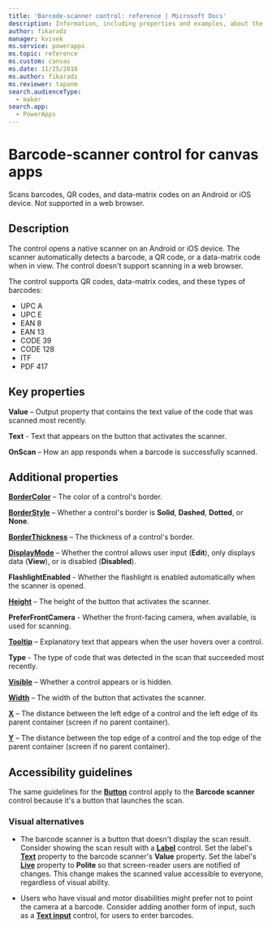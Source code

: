 ```yaml
---
title: 'Barcode-scanner control: reference | Microsoft Docs'
description: Information, including properties and examples, about the barcode-scanner control
author: fikaradz
manager: kvivek
ms.service: powerapps
ms.topic: reference
ms.custom: canvas
ms.date: 11/25/2018
ms.author: fikaradz
ms.reviewer: tapanm
search.audienceType:
  - maker
search.app:
  - PowerApps
---
```

# Barcode-scanner control for canvas apps

Scans barcodes, QR codes, and data-matrix codes on an Android or iOS device. Not supported in a web browser.

## Description

The control opens a native scanner on an Android or iOS device. The scanner automatically detects a barcode, a QR code, or a data-matrix code when in view. The control doesn't support scanning in a web browser.

The control supports QR codes, data-matrix codes, and these types of barcodes:

- UPC A
- UPC E
- EAN 8
- EAN 13
- CODE 39
- CODE 128
- ITF
- PDF 417

## Key properties

**Value** – Output property that contains the text value of the code that was scanned most recently.

**Text** - Text that appears on the button that activates the scanner.

**OnScan** – How an app responds when a barcode is successfully scanned.

## Additional properties

**[BorderColor](properties-color-border.md)** – The color of a control's border.

**[BorderStyle](properties-color-border.md)** – Whether a control's border is **Solid**, **Dashed**, **Dotted**, or **None**.

**[BorderThickness](properties-color-border.md)** – The thickness of a control's border.

**[DisplayMode](properties-core.md)** – Whether the control allows user input (**Edit**), only displays data (**View**), or is disabled (**Disabled**).

**FlashlightEnabled** - Whether the flashlight is enabled automatically when the scanner is opened.

**[Height](properties-size-location.md)** – The height of the button that activates the scanner.

**PreferFrontCamera** - Whether the front-facing camera, when available, is used for scanning.

**[Tooltip](properties-core.md)** – Explanatory text that appears when the user hovers over a control.

**Type** - The type of code that was detected in the scan that succeeded most recently.

**[Visible](properties-core.md)** – Whether a control appears or is hidden.

**[Width](properties-size-location.md)** – The width of the button that activates the scanner.

**[X](properties-size-location.md)** – The distance between the left edge of a control and the left edge of its parent container (screen if no parent container).

**[Y](properties-size-location.md)** – The distance between the top edge of a control and the top edge of the parent container (screen if no parent container).

## Accessibility guidelines
The same guidelines for the **[Button](control-button.md)** control apply to the **Barcode scanner** control because it's a button that launches the scan.

### Visual alternatives
* The barcode scanner is a button that doesn't display the scan result. Consider showing the scan result with a **[Label](control-text-box.md)** control. Set the label's **[Text](properties-core.md)** property to the barcode scanner's **Value** property. Set the label's **[Live](properties-accessibility.md)** property to **Polite** so that screen-reader users are notified of changes. This change makes the scanned value accessible to everyone, regardless of visual ability.

* Users who have visual and motor disabilities might prefer not to point the camera at a barcode. Consider adding another form of input, such as a **[Text input](control-text-input.md)** control, for users to enter barcodes.
